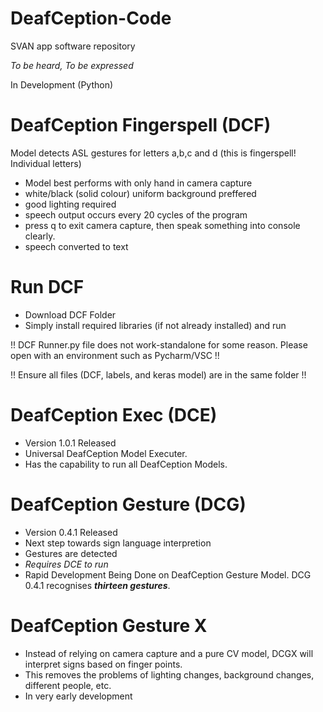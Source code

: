 # DeafCeption-Code
SVAN app software repository

*To be heard, To be expressed*

In Development (Python)

# DeafCeption Fingerspell (DCF)

Model detects ASL gestures for letters a,b,c and d (this is fingerspell! Individual letters)
- Model best performs with only hand in camera capture
- white/black (solid colour) uniform background preffered
- good lighting required
- speech output occurs every 20 cycles of the program
- press q to exit camera capture, then speak something into console clearly.
- speech converted to text

# Run DCF

- Download DCF Folder
- Simply install required libraries (if not already installed) and run

!! DCF Runner.py file does not work-standalone for some reason. Please open with an environment such as Pycharm/VSC !!

!! Ensure all files (DCF, labels, and keras model) are in the same folder !!

# DeafCeption Exec (DCE)

- Version 1.0.1 Released
- Universal DeafCeption Model Executer.
- Has the capability to run all DeafCeption Models.

# DeafCeption Gesture (DCG)

- Version 0.4.1 Released
- Next step towards sign language interpretion
- Gestures are detected
- *Requires DCE to run*
- Rapid Development Being Done on DeafCeption Gesture Model. DCG 0.4.1 recognises ***thirteen gestures***.

# DeafCeption Gesture X
- Instead of relying on camera capture and a pure CV model, DCGX will interpret signs based on finger points.
- This removes the problems of lighting changes, background changes, different people, etc.
- In very early development
